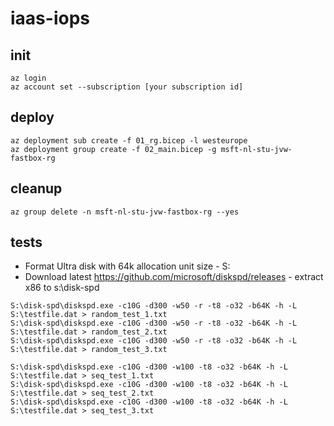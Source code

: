 # iaas-iops

## init

```
az login
az account set --subscription [your subscription id]
```

## deploy
```
az deployment sub create -f 01_rg.bicep -l westeurope
az deployment group create -f 02_main.bicep -g msft-nl-stu-jvw-fastbox-rg
```

## cleanup

```
az group delete -n msft-nl-stu-jvw-fastbox-rg --yes
```


## tests

- Format Ultra disk with 64k allocation unit size - S:
- Download latest https://github.com/microsoft/diskspd/releases - extract x86 to s:\disk-spd


```
S:\disk-spd\diskspd.exe -c10G -d300 -w50 -r -t8 -o32 -b64K -h -L S:\testfile.dat > random_test_1.txt
S:\disk-spd\diskspd.exe -c10G -d300 -w50 -r -t8 -o32 -b64K -h -L S:\testfile.dat > random_test_2.txt
S:\disk-spd\diskspd.exe -c10G -d300 -w50 -r -t8 -o32 -b64K -h -L S:\testfile.dat > random_test_3.txt

S:\disk-spd\diskspd.exe -c10G -d300 -w100 -t8 -o32 -b64K -h -L S:\testfile.dat > seq_test_1.txt
S:\disk-spd\diskspd.exe -c10G -d300 -w100 -t8 -o32 -b64K -h -L S:\testfile.dat > seq_test_2.txt
S:\disk-spd\diskspd.exe -c10G -d300 -w100 -t8 -o32 -b64K -h -L S:\testfile.dat > seq_test_3.txt
```
